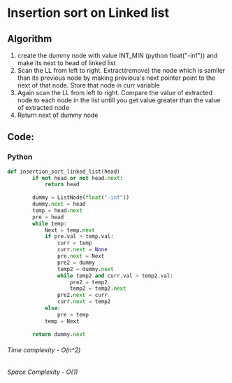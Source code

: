 # Insertion sort on Linked list


## Algorithm

1. create the dummy node with value INT_MIN (python float("-inf")) and make its next to head of linked list
2. Scan the LL from left to right. Extract(remove) the node which is samller than its previous node by making previous's next pointer point to the next of that node. Store that node in curr variable
3. Again scan the LL from left to right. Compare the value of extracted node to each node in the list untill you get value greater than the value of extracted node
4. Return next of dummy node

## Code:

### Python

```py
def insertion_sort_linked_list(head)
        if not head or not head.next:
            return head
  
        dummy = ListNode(float("-inf"))
        dummy.next = head
        temp = head.next
        pre = head
        while temp:
            Next = temp.next
            if pre.val > temp.val:
                curr = temp
                curr.next = None
                pre.next = Next
                pre2 = dummy
                temp2 = dummy.next
                while temp2 and curr.val > temp2.val:
                    pre2 = temp2
                    temp2 = temp2.next
                pre2.next = curr
                curr.next = temp2
            else:
                pre = temp
            temp = Next
  
        return dummy.next
```

###### Time complexity - O(n^2)

###### Space Complexity - O(1)
